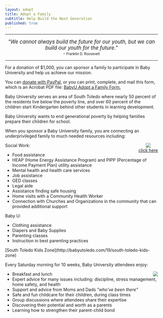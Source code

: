 ```yaml
---
layout: adopt
title: Adopt a Family
subtitle: Help Build the Next Generation
published: true
---
```



<hr class="shortgrey" />

<div style="text-align:center;"><em><big>"We cannot always build the future for our youth, but we can build our youth for the future."</big></em> <br /> - <span style="font-size:80%;">Franklin D. Roosevelt</span>
</div>

<hr class="shortgrey" />


For a donation of $1,000, you can sponsor a family to participate in Baby University and help us achieve our mission.

You can [donate with PayPal,](http://babyutoledo.com/8/donate#Adopt-a-Family) or you can print, complete, and mail this form, which is an Acrobat PDF file: [BabyU Adopt a Family Form.](http://babyutoledo.com/docs/BabyU-Adopt-A-Family.pdf)

Baby University serves an area of South Toledo where nearly 50 percent of the residents live below the poverty line, and over 60 percent of the children start  Kindergarten behind other students in learning development.

Baby University wants to end generational poverty by helping families prepare their children for school.

When you sponsor a Baby University family, you are connecting an underprivileged family to much needed resources including:

<div class="largescreens-only" style="float:right;text-align:center;"><a href="http://babyutoledo.com/19/south-toledo-kids-zone"><img border="0"  src="http://babyutoledo.com/images/babyu-facebook-logo-small.jpg"></a><br /><span class="greytext"><a href="http://babyutoledo.com/19/south-toledo-kids-zone">click here</a></span></div>

Social Work:

* Food assistance
* HEAP (Home Energy Assistance Program) and PIPP (Percentage of Income Payment Plan) utility assistance
* Mental health and health care services
* Job assistance 
* GED classes
* Legal aide
* Assistance finding safe housing
* Home visits with a Community Health Worker
* Connection with Churches and Organizations in the community that can provided additional support

Baby U:

* Clothing assistance
* Diapers and Baby Supplies
* Parenting classes
* Instruction in best parenting practices

<div class="smallscreens" markdown="1">
[South Toledo Kids Zone](http://babyutoledo.com/19/south-toledo-kids-zone)
</div>

Every Saturday morning for 10 weeks, Baby University attendees enjoy:

<div class="largescreens-only" style="float:right;text-align:center;"><img border="0"  src="https://c2.staticflickr.com/6/5812/21605047298_2a2c618642_m.jpg"></div>

* Breakfast and lunch
* Expert advice for many issues including: discipline, stress management, home safety, and health
* Support and advice from Moms and Dads _"who've been there"_
* Safe and fun childcare for their  children, during class times
* Group discussions where attendees share their expertise
* Discovering their potential and worth as a parents
* Learning how to strengthen their parent-child bond
